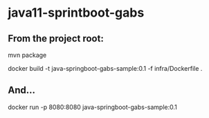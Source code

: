 # java11-sprintboot-gabs

## From the project root:
  mvn package

  docker build -t java-springboot-gabs-sample:0.1 -f infra/Dockerfile .


## And...
docker run -p 8080:8080 java-springboot-gabs-sample:0.1
